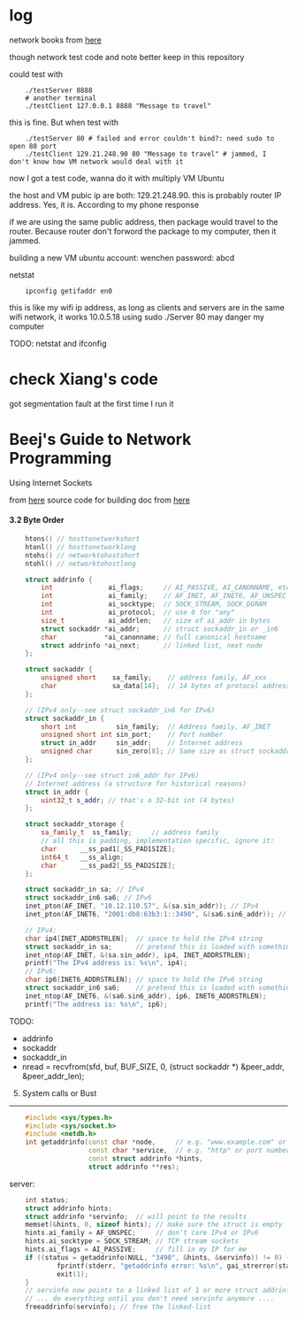 log
================================================================================

network books from [here](https://stackoverflow.com/questions/8122592/which-books-to-learn-sockets-programming-and-tcp-network-communication)

though network test code and note better keep in this repository

could test with
```shell
    ./testServer 8888
    # another terminal
    ./testClient 127.0.0.1 8888 "Message to travel"
```
this is fine. But when test with
```shell
    ./testServer 80 # failed and error couldn't bind?: need sudo to open 80 port
    ./testClient 129.21.248.90 80 "Message to travel" # jammed, I don't know how VM network would deal with it
```

now I got a test code, wanna do it with multiply VM Ubuntu

the host and VM pubic ip are both: 129.21.248.90. this is probably router IP address.
Yes, it is. According to my phone response

if we are using the same public address, then package would travel to the router. Because router don't forword the package to my computer, then it jammed.

building a new VM ubuntu
account: wenchen
password: abcd

netstat

```shell
    ipconfig getifaddr en0
```
this is like my wifi ip address, as long as clients and servers are in the same wifi network, it works
10.0.5.18
using sudo ./Server 80 may danger my computer

TODO: netstat and ifconfig


check Xiang's code
================================================================================
got segmentation fault at the first time I run it


Beej's Guide to Network Programming
================================================================================
Using Internet Sockets

from [here](http://beej.us/guide/bgnet/)
source code for building doc from [here](https://github.com/beejjorgensen/bgnet)

#### 3.2 Byte Order

```cpp
    htons() // hosttonetworkshort
    htonl() // hosttonetworklong
    ntohs() // networktohostshort
    ntohl() // networktohostlong
```

```cpp
    struct addrinfo {
        int              ai_flags;     // AI_PASSIVE, AI_CANONNAME, etc.
        int              ai_family;    // AF_INET, AF_INET6, AF_UNSPEC
        int              ai_socktype;  // SOCK_STREAM, SOCK_DGRAM
        int              ai_protocol;  // use 0 for "any"
        size_t           ai_addrlen;   // size of ai_addr in bytes
        struct sockaddr *ai_addr;      // struct sockaddr_in or _in6
        char            *ai_canonname; // full canonical hostname
        struct addrinfo *ai_next;      // linked list, next node
    };

    struct sockaddr {
        unsigned short    sa_family;    // address family, AF_xxx
        char              sa_data[14];  // 14 bytes of protocol address
    };

    // (IPv4 only--see struct sockaddr_in6 for IPv6)
    struct sockaddr_in {
        short int          sin_family;  // Address family, AF_INET
        unsigned short int sin_port;    // Port number
        struct in_addr     sin_addr;    // Internet address
        unsigned char      sin_zero[8]; // Same size as struct sockaddr
    };

    // (IPv4 only--see struct in6_addr for IPv6)
    // Internet address (a structure for historical reasons)
    struct in_addr {
        uint32_t s_addr; // that's a 32-bit int (4 bytes)
    };

    struct sockaddr_storage {
        sa_family_t  ss_family;     // address family
        // all this is padding, implementation specific, ignore it:
        char      __ss_pad1[_SS_PAD1SIZE];
        int64_t   __ss_align;
        char      __ss_pad2[_SS_PAD2SIZE];
    };

    struct sockaddr_in sa; // IPv4
    struct sockaddr_in6 sa6; // IPv6
    inet_pton(AF_INET, "10.12.110.57", &(sa.sin_addr)); // IPv4
    inet_pton(AF_INET6, "2001:db8:63b3:1::3490", &(sa6.sin6_addr)); // IPv6

    // IPv4:
    char ip4[INET_ADDRSTRLEN];  // space to hold the IPv4 string
    struct sockaddr_in sa;      // pretend this is loaded with something
    inet_ntop(AF_INET, &(sa.sin_addr), ip4, INET_ADDRSTRLEN);
    printf("The IPv4 address is: %s\n", ip4);
    // IPv6:
    char ip6[INET6_ADDRSTRLEN]; // space to hold the IPv6 string
    struct sockaddr_in6 sa6;    // pretend this is loaded with something
    inet_ntop(AF_INET6, &(sa6.sin6_addr), ip6, INET6_ADDRSTRLEN);
    printf("The address is: %s\n", ip6);
```

TODO:
- addrinfo
- sockaddr
- sockaddr_in
- nread = recvfrom(sfd, buf, BUF_SIZE, 0, (struct sockaddr *) &peer_addr, &peer_addr_len);

5. System calls or Bust
--------------------------------------------------------------------------------

```cpp
    #include <sys/types.h>
    #include <sys/socket.h>
    #include <netdb.h>
    int getaddrinfo(const char *node,     // e.g. "www.example.com" or IP
                    const char *service,  // e.g. "http" or port number
                    const struct addrinfo *hints,
                    struct addrinfo **res);
```

server:
```cpp
    int status;
    struct addrinfo hints;
    struct addrinfo *servinfo;  // will point to the results
    memset(&hints, 0, sizeof hints); // make sure the struct is empty
    hints.ai_family = AF_UNSPEC;     // don't care IPv4 or IPv6
    hints.ai_socktype = SOCK_STREAM; // TCP stream sockets
    hints.ai_flags = AI_PASSIVE;     // fill in my IP for me
    if ((status = getaddrinfo(NULL, "3490", &hints, &servinfo)) != 0) {
            fprintf(stderr, "getaddrinfo error: %s\n", gai_strerror(status));
            exit(1);
    }
    // servinfo now points to a linked list of 1 or more struct addrinfos
    // ... do everything until you don't need servinfo anymore ....
    freeaddrinfo(servinfo); // free the linked-list
```
